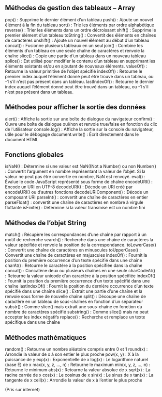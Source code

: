 ## Méthodes de gestion des tableaux – Array
pop() : Supprime le dernier élément d’un tableau
push() : Ajoute un nouvel élément à la fin du tableau
sort() : Trie les éléments par ordre alphabétique
reverse() : Trier les éléments dans un ordre décroissant
shift() : Supprime le premier élément d’un tableau
toString() : Convertit des éléments en chaînes de caractères
unshift() : Ajoute un nouvel élément au début d’un tableau
concat() : Fusionne plusieurs tableaux en un seul
join() : Combine les éléments d’un tableau en une seule chaîne de caractères et renvoie la chaîne
slice() : Copie une partie d’un tableau dans un nouveau tableau
splice() : Est utilisé pour modifier le contenu d’un tableau en supprimant les éléments existants et/ou en ajoutant de nouveaux éléments.
valueOf() : Retourne la valeur primitive de l’objet spécifié
indexOf() : Retourne le premier index auquel l’élément donné peut être trouvé dans un tableau, ou -1 s’il n’est pas présent dans un tableau.
lastIndexOf() : Retourne le dernier index auquel l’élément donné peut être trouvé dans un tableau, ou -1 s’il n’est pas présent dans un tableau.
 

## Méthodes pour afficher la sortie des données
alert() : Affiche la sortie sur une boîte de dialogue du navigateur
confirm() : Ouvre une boîte de dialogue oui/non et renvoie true/false en fonction du clic de l’utilisateur
console.log() : Affiche la sortie sur la console du navigateur, utile pour le débogage
document.write() : Écrit directement dans le document HTML

## Fonctions globales
isNaN() : Détermine si une valeur est NaN((Not a Number) ou non
Number() : Convertit l’argument en nombre représentant la valeur de l’objet. Si la valeur ne peut pas être convertie en nombre, NaN est renvoyé.
eval() : Évalue le code JavaScript représenté sous forme de chaîne
encodeURI() : Encode un URI en UTF-8
decodeURI() : Décode un URI créé par encodeURI() ou d’autres fonctions
decodeURIComponent() : Décode un composant URI
parseInt() : convertit une chaîne de caractères en entier
parseFloat() : convertit une chaîne de caractères en nombre à virgule flottante
isFinite() : Détermine si la valeur transmise est un nombre fini
 

## Méthodes de l’objet String
match() : Récupère les correspondances d’une chaîne par rapport à un motif de recherche
search() : Recherche dans une chaîne de caractères la valeur spécifiée et renvoie la position de la correspondance.
toLowerCase() : Convertit une chaîne de caractères en minuscules
toUpperCase() : Convertit une chaîne de caractères en majuscules
indexOf() : Fournit la position du première occurrence d’un texte spécifié dans une chaîne
charAt() : Retourne le caractère à la position spécifiée dans la chaîne
concat() : Concatène deux ou plusieurs chaînes en une seule
charCodeAt() : Retourne la valeur unicode d’un caractère à la position spécifiée
indexOf() : Fournit la position du première occurrence d’un texte spécifié dans une chaîne
lastIndexOf() : Fournit la position du dernière occurrence d’un texte spécifié dans une chaîne
slice() : Extrait une partie d’une chaîne et la renvoie sous forme de nouvelle chaîne
split() : Découpe une chaîne de caractère en un tableau de sous-chaînes en fonction d’un séparateur
substr() : Comme slice() mais extrait une sous-chaîne en fonction du nombre de caractères spécifié
substring() : Comme slice() mais ne peut accepter les index négatifs
replace() : Recherche et remplace un texte spécifique dans une chaîne
 
 

## Méthodes mathématiques
random() : Retourne un nombre aléatoire compris entre 0 et 1
round(x) : Arrondie la valeur de x à son entier le plus proche
pow(x, y) : X à la puissance de y
exp(x) : Exponentielle de x
log(x) : Le logarithme naturel (base E) de x
max(x, y, z, …, n) : Retourne le maximum
min(x, y, z, …, n) : Retourne le minimum
abs(x) : Retourne la valeur absolue de x
sqrt(x) : La racine carrée de x
cos(x) : Le cosinus de x
sin(x) : Le sinus de x
tan(x) : La tangente de x
ceil(x) : Arrondie la valeur de x à l’entier le plus proche

(Pris sur internet)